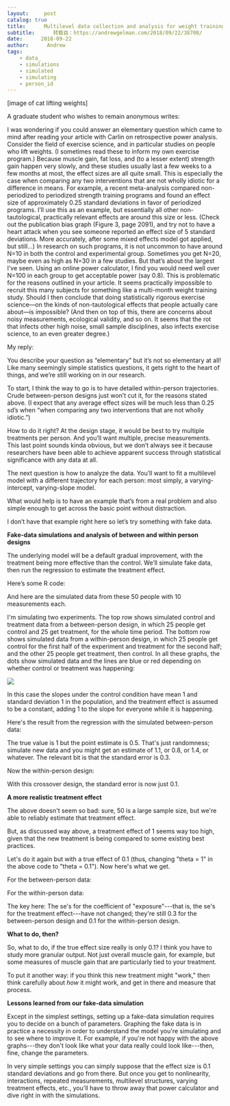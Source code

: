 ```yaml
---
layout:     post
catalog: true
title:      Multilevel data collection and analysis for weight training (with R code)
subtitle:      转载自：https://andrewgelman.com/2018/09/22/38708/
date:      2018-09-22
author:      Andrew
tags:
    - data_
    - simulations
    - simulated
    - simulating
    - person_id
---
```





[image of cat lifting weights]

A graduate student who wishes to remain anonymous writes:

> 
I was wondering if you could answer an elementary question which came to mind after reading your article with Carlin on retrospective power analysis. 
Consider the field of exercise science, and in particular studies on people who lift weights. (I sometimes read these to inform my own exercise program.) Because muscle gain, fat loss, and (to a lesser extent) strength gain happen very slowly, and these studies usually last a few weeks to a few months at most, the effect sizes are all quite small. This is especially the case when comparing any two interventions that are not wholly idiotic for a difference in means. 
For example, a recent meta-analysis compared non-periodized to periodized strength training programs and found an effect size of approximately 0.25 standard deviations in favor of periodized programs. I’ll use this as an example, but essentially all other non-tautological, practically relevant effects are around this size or less. (Check out the publication bias graph (Figure 3, page 2091), and try not to have a heart attack when you see someone reported an effect size of 5 standard deviations. More accurately, after some mixed effects model got applied, but still…)
In research on such programs, it is not uncommon to have around N=10 in both the control and experimental group. Sometimes you get N=20, maybe even as high as N=30 in a few studies. But that’s about the largest I’ve seen. 
Using an online power calculator, I find you would need well over N=100 in each group to get acceptable power (say 0.8). This is problematic for the reasons outlined in your article.
It seems practically impossible to recruit this many subjects for something like a multi-month weight training study. Should I then conclude that doing statistically rigorous exercise science—on the kinds of non-tautological effects that people actually care about—is impossible? 
(And then on top of this, there are concerns about noisy measurements, ecological validity, and so on. It seems that the rot that infects other high noise, small sample disciplines, also infects exercise science, to an even greater degree.)


My reply:

You describe your question as “elementary” but it’s not so elementary at all! Like many seemingly simple statistics questions, it gets right to the heart of things, and we’re still working on in our research.

To start, I think the way to go is to have detailed within-person trajectories. Crude between-person designs just won’t cut it, for the reasons stated above. (I expect that any average effect sizes will be much less than 0.25 sd’s when “when comparing any two interventions that are not wholly idiotic.”)

How to do it right? At the design stage, it would be best to try multiple treatments per person. And you’ll want multiple, precise measurements. This last point sounds kinda obvious, but we don’t always see it because researchers have been able to achieve apparent success through statistical significance with any data at all.

The next question is how to analyze the data. You’ll want to fit a multilevel model with a different trajectory for each person: most simply, a varying-intercept, varying-slope model.

What would help is to have an example that’s from a real problem and also simple enough to get across the basic point without distraction.

I don’t have that example right here so let’s try something with fake data.

**Fake-data simulations and analysis of between and within person designs**

The underlying model will be a default gradual improvement, with the treatment being more effective than the control. We’ll simulate fake data, then run the regression to estimate the treatment effect.

Here’s some R code:

And here are the simulated data from these 50 people with 10 measurements each.

I'm simulating two experiments. The top row shows simulated control and treatment data from a between-person design, in which 25 people get control and 25 get treatment, for the whole time period. The bottom row shows simulated data from a within-person design, in which 25 people get control for the first half of the experiment and treatment for the second half; and the other 25 people get treatment, then control. In all these graphs, the dots show simulated data and the lines are blue or red depending on whether control or treatment was happening:

![](https://andrewgelman.com/wp-content/uploads/2018/09/within_design-1024x717.png)


In this case the slopes under the control condition have mean 1 and standard deviation 1 in the population, and the treatment effect is assumed to be a constant, adding 1 to the slope for everyone while it is happening.

Here's the result from the regression with the simulated between-person data:

The true value is 1 but the point estimate is 0.5. That's just randomness; simulate new data and you might get an estimate of 1.1, or 0.8, or 1.4, or whatever. The relevant bit is that the standard error is 0.3.

Now the within-person design:

With this crossover design, the standard error is now just 0.1.

**A more realistic treatment effect**

The above doesn't seem so bad: sure, 50 is a large sample size, but we're able to reliably estimate that treatment effect.

But, as discussed way above, a treatment effect of 1 seems way too high, given that the new treatment is being compared to some existing best practices.

Let's do it again but with a true effect of 0.1 (thus, changing "theta = 1" in the above code to "theta = 0.1"). Now here's what we get.

For the between-person data:

For the within-person data:

The key here: The se's for the coefficient of "exposure"---that is, the se's for the treatment effect---have not changed; they're still 0.3 for the between-person design and 0.1 for the within-person design.

**What to do, then?**

So, what to do, if the true effect size really is only 0.1? I think you have to study more granular output. Not just overall muscle gain, for example, but some measures of muscle gain that are particularly tied to your treatment.

To put it another way: if you think this new treatment might "work," then think carefully about *how* it might work, and get in there and measure that process.

**Lessons learned from our fake-data simulation**

Except in the simplest settings, setting up a fake-data simulation requires you to decide on a bunch of parameters. Graphing the fake data is in practice a necessity in order to understand the model you're simulating and to see where to improve it. For example, if you're not happy with the above graphs---they don't look like what your data really could look like---then, fine, change the parameters.

In very simple settings you can simply suppose that the effect size is 0.1 standard deviations and go from there. But once you get to nonlinearity, interactions, repeated measurements, multilevel structures, varying treatment effects, etc., you'll have to throw away that power calculator and dive right in with the simulations.



